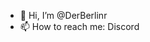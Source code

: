 - 👋 Hi, I’m @DerBerlinr
- 📫 How to reach me: Discord

<!---
DerBerlinr/DerBerlinr is a ✨ special ✨ repository because its `README.md` (this file) appears on your GitHub profile.
You can click the Preview link to take a look at your changes.
--->
